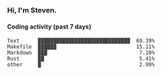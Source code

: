 ### Hi, I'm Steven.

#### Coding activity (past 7 days)
```
Text      ▓▓▓▓▓▓▓▓▓▓▓▓▓▓▓▓▓▓▓▓▓▓▓▓▓▓▓▓▓▓  69.39%
Makefile  ▓▓▓▓▓▓                          15.11%
Markdown  ▓▓▓                              7.10%
Rust      ▓▓                               5.41%
other     ▓                                2.99%
```

